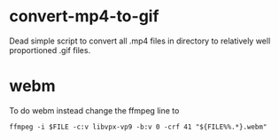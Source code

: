 # convert-mp4-to-gif
Dead simple script to convert all .mp4 files in directory to relatively well proportioned .gif files. 

# webm
To do webm instead change the ffmpeg line to

    ffmpeg -i $FILE -c:v libvpx-vp9 -b:v 0 -crf 41 "${FILE%%.*}.webm"
